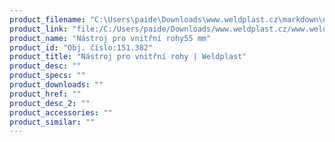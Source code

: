 ```yaml
---
product_filename: "C:\Users\paide\Downloads\www.weldplast.cz\markdown\nastroj-pro-vnitrni-rohy.md"
product_link: "file:/C:/Users/paide/Downloads/www.weldplast.cz/www.weldplast.cz/nastroj-pro-vnitrni-rohy"
product_name: "Nástroj pro vnitřní rohy55 mm"
product_id: "Obj. číslo:151.382"
product_title: "Nástroj pro vnitřní rohy | Weldplast"
product_desc: ""
product_specs: ""
product_downloads: ""
product_href: ""
product_desc_2: ""
product_accessories: ""
product_similar: ""
---
```

